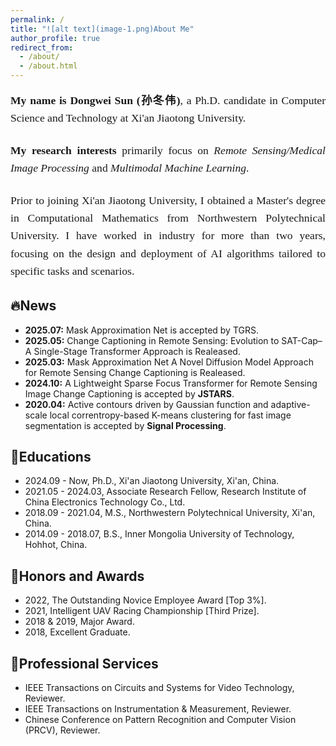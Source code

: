 ```yaml
---
permalink: /
title: "![alt text](image-1.png)About Me"
author_profile: true
redirect_from: 
  - /about/
  - /about.html
---
```


<div markdown="1" style="font-family: 'Georgia', serif; line-height: 1.6; font-size: 1.1rem; text-align: justify; margin-bottom: 1.5rem;">
  <p><strong>My name is Dongwei Sun (孙冬伟)</strong>, a Ph.D. candidate in Computer Science and Technology at Xi'an Jiaotong University.</p>
</div>
<div markdown="1" style="font-family: 'Georgia', serif; line-height: 1.6; font-size: 1.1rem; text-align: justify; margin-bottom: 1.5rem;">
  <p><strong>My research interests</strong> primarily focus on <em>Remote Sensing/Medical Image Processing</em> and <em>Multimodal Machine Learning</em>.</p>
</div>
<div markdown="1" style="font-family: 'Georgia', serif; line-height: 1.6; font-size: 1.1rem; text-align: justify;">
  <p>Prior to joining Xi'an Jiaotong University, I obtained a Master's degree in Computational Mathematics from Northwestern Polytechnical University. I have worked in industry for more than two years, focusing on the design and deployment of AI algorithms tailored to specific tasks and scenarios.</p>
</div>

🔥News
------
- **2025.07:** Mask Approximation Net is accepted by TGRS.
- **2025.05:** Change Captioning in Remote Sensing: Evolution to SAT-Cap–A Single-Stage Transformer Approach is Realeased.
- **2025.03:** Mask Approximation Net A Novel Diffusion Model Approach for Remote Sensing Change Captioning is Realeased.
- **2024.10:** A Lightweight Sparse Focus Transformer for Remote Sensing Image Change Captioning is accepted by **JSTARS**.
- **2020.04:** Active contours driven by Gaussian function and adaptive-scale local correntropy-based K-means clustering for fast image segmentation is accepted by **Signal Processing**.

📖Educations
------
- 2024.09 - Now, Ph.D., Xi'an Jiaotong University, Xi'an, China.
- 2021.05 - 2024.03, Associate Research Fellow, Research Institute of China Electronics Technology Co., Ltd.
- 2018.09 - 2021.04, M.S., Northwestern Polytechnical University, Xi'an, China.
- 2014.09 - 2018.07, B.S., Inner Mongolia University of Technology, Hohhot, China.

🏅Honors and Awards
------
- 2022, The Outstanding Novice Employee Award [Top 3%].
- 2021, Intelligent UAV Racing Championship [Third Prize].
- 2018 & 2019, Major Award.  
- 2018, Excellent Graduate.

📑Professional Services
------ 
- IEEE Transactions on Circuits and Systems for Video Technology, Reviewer.
- IEEE Transactions on Instrumentation & Measurement, Reviewer.  
- Chinese Conference on Pattern Recognition and Computer Vision (PRCV), Reviewer.  